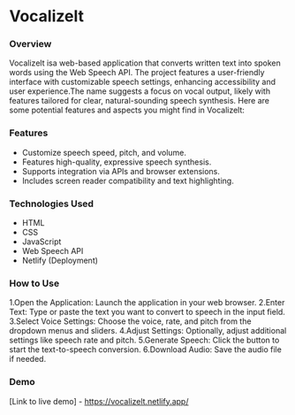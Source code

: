 # Vocalizelt
### Overview
Vocalizelt isa web-based application that converts written text into spoken words using the Web Speech API. The project features a user-friendly interface with customizable speech settings, enhancing accessibility and user experience.The name suggests a focus on vocal output, likely with features tailored for clear, natural-sounding speech synthesis. Here are some potential features and aspects you might find in Vocalizelt:

### Features
- Customize speech speed, pitch, and volume.
- Features high-quality, expressive speech synthesis.
- Supports integration via APIs and browser extensions.
- Includes screen reader compatibility and text highlighting.

### Technologies Used

- HTML
- CSS
- JavaScript
- Web Speech API
- Netlify (Deployment)
### How to Use

1.Open the Application: Launch the application in your web browser.
2.Enter Text: Type or paste the text you want to convert to speech in the input field.
3.Select Voice Settings: Choose the voice, rate, and pitch from the dropdown menus and sliders.
4.Adjust Settings: Optionally, adjust additional settings like speech rate and pitch.
5.Generate Speech: Click the button to start the text-to-speech conversion.
6.Download Audio: Save the audio file if needed.




### Demo

[Link to live demo] - https://vocalizelt.netlify.app/

